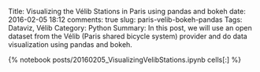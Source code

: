 ﻿Title: Visualizing the Vélib Stations in Paris using pandas and bokeh
date: 2016-02-05 18:12
comments: true
slug: paris-velib-bokeh-pandas
Tags: Dataviz, Vélib
Category: Python
Summary: In this post, we will use an open dataset from the Vélib (Paris shared bicycle system) provider and do data visualization using pandas and bokeh.

{% notebook posts/20160205_VisualizingVelibStations.ipynb cells[:] %}
